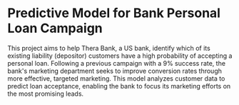 
# Predictive Model for Bank Personal Loan Campaign 
This project aims to help Thera Bank, a US bank, identify which of its existing liability (depositor) customers have a high probability of accepting a personal loan. Following a previous campaign with a 9% success rate, the bank's marketing department seeks to improve conversion rates through more effective, targeted marketing. This model analyzes customer data to predict loan acceptance, enabling the bank to focus its marketing efforts on the most promising leads.

